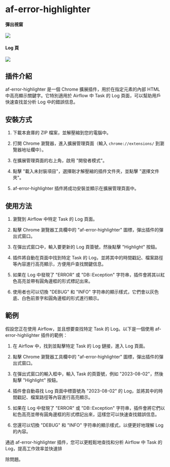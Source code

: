 # af-error-highlighter

#### 彈出視窗
![](https://example.com/path/to/af-error-highlighter-icon.png)

#### Log 頁
![](https://hackmd.io/_uploads/H13y692jn.png)

## 插件介紹

af-error-highlighter 是一個 Chrome 擴展插件，用於在指定元素的內部 HTML 中高亮顯示關鍵字。它特別適用於 Airflow 中 Task 的 Log 頁面，可以幫助用戶快速查找並分析 Log 中的錯誤信息。

## 安裝方式

1. 下載本倉庫的 ZIP 檔案，並解壓縮到您的電腦中。

2. 打開 Chrome 瀏覽器，進入擴展管理頁面（輸入 `chrome://extensions/` 到瀏覽器地址欄中）。

3. 在擴展管理頁面的右上角，啟用 "開發者模式"。

4. 點擊 "載入未封裝項目"，選擇剛才解壓縮的插件文件夾，並點擊 "選擇文件夾"。

5. af-error-highlighter 插件將成功安裝並顯示在擴展管理頁面中。

## 使用方法

1. 瀏覽到 Airflow 中特定 Task 的 Log 頁面。

2. 點擊 Chrome 瀏覽器工具欄中的 "af-error-highlighter" 圖標，彈出插件的彈出式窗口。

3. 在彈出式窗口中，輸入要更新的 Log 頁簽號，然後點擊 "Highlight" 按鈕。

4. 插件將自動在頁面中找到特定 Task 的 Log，並將其中的時間戳記、檔案路徑等內容進行高亮顯示，方便用戶查找關鍵信息。

5. 如果在 Log 中發現了 "ERROR" 或 "DB::Exception" 字符串，插件會將其以紅色高亮並帶有圓角邊框的形式標記出來。

6. 使用者也可以切換 "DEBUG" 和 "INFO" 字符串的顯示樣式，它們會以灰色底、白色前景字和圓角邊框的形式進行顯示。

## 範例

假設您正在使用 Airflow，並且想要查找特定 Task 的 Log。以下是一個使用 af-error-highlighter 插件的範例：

1. 在 Airflow 中，找到並點擊特定 Task 的 Log 鏈接，進入 Log 頁面。

2. 點擊 Chrome 瀏覽器工具欄中的 "af-error-highlighter" 圖標，彈出插件的彈出式窗口。

3. 在彈出式窗口的輸入框中，輸入 Task 的頁簽號，例如 "2023-08-02"，然後點擊 "Highlight" 按鈕。

4. 插件會自動尋找 Log 頁面中標簽號為 "2023-08-02" 的 Log，並將其中的時間戳記、檔案路徑等內容進行高亮顯示。

5. 如果在 Log 中發現了 "ERROR" 或 "DB::Exception" 字符串，插件會將它們以紅色高亮並帶有圓角邊框的形式標記出來，這樣您可以快速查找錯誤信息。

6. 您還可以切換 "DEBUG" 和 "INFO" 字符串的顯示樣式，以便更好地理解 Log 的內容。

通過 af-error-highlighter 插件，您可以更輕鬆地查找和分析 Airflow 中 Task 的 Log，提高工作效率並快速排

除問題。
